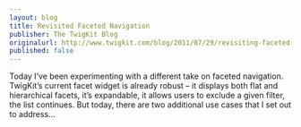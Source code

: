 ```yaml
---
layout: blog
title: Revisited Faceted Navigation
publisher: The TwigKit Blog
originalurl: http://www.twigkit.com/blog/2011/07/29/revisiting-faceted-navigation.html
published: false
---
```


Today I’ve been experimenting with a different take on faceted navigation. TwigKit’s current facet widget is already robust – it displays both flat and hierarchical facets, it’s expandable, it allows users to exclude a given filter, the list continues. But today, there are two additional use cases that I set out to address...